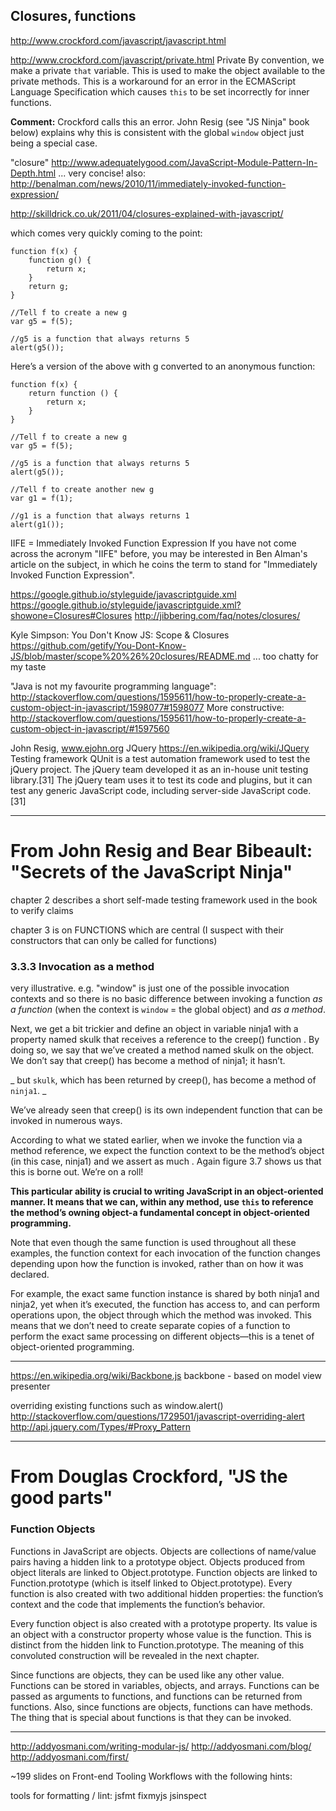 Closures, functions
-------------------

http://www.crockford.com/javascript/javascript.html

http://www.crockford.com/javascript/private.html
Private
By convention, we make a private `that` variable. This is
used to make the object available to the private methods.
This is a workaround for an error in the ECMAScript Language
Specification which causes `this` to be set incorrectly for
inner functions.

**Comment:**
Crockford calls this an error. John Resig (see "JS Ninja"
book below) explains why this is consistent with the global 
`window` object just being a special case.

"closure"
http://www.adequatelygood.com/JavaScript-Module-Pattern-In-Depth.html
... very concise!
also:
http://benalman.com/news/2010/11/immediately-invoked-function-expression/

http://skilldrick.co.uk/2011/04/closures-explained-with-javascript/

which comes very quickly coming to the point:

    function f(x) {
        function g() {
            return x;
        }
        return g;
    }

    //Tell f to create a new g
    var g5 = f(5);

    //g5 is a function that always returns 5
    alert(g5());

Here’s a version of the above with g converted to an
anonymous function:

    function f(x) {
        return function () {
            return x;
        }
    }

    //Tell f to create a new g
    var g5 = f(5);

    //g5 is a function that always returns 5
    alert(g5());

    //Tell f to create another new g
    var g1 = f(1);

    //g1 is a function that always returns 1
    alert(g1());


IIFE = Immediately Invoked Function Expression
If you have not come across the acronym "IIFE" before, you
may be interested in Ben Alman's article on the subject, in
which he coins the term to stand for "Immediately Invoked
Function Expression".

https://google.github.io/styleguide/javascriptguide.xml
https://google.github.io/styleguide/javascriptguide.xml?showone=Closures#Closures
http://jibbering.com/faq/notes/closures/

Kyle Simpson: You Don't Know JS: Scope & Closures
https://github.com/getify/You-Dont-Know-JS/blob/master/scope%20%26%20closures/README.md
... too chatty for my taste

"Java is not my favourite programming language":
http://stackoverflow.com/questions/1595611/how-to-properly-create-a-custom-object-in-javascript/1598077#1598077
More constructive:
http://stackoverflow.com/questions/1595611/how-to-properly-create-a-custom-object-in-javascript/#1597560

John Resig, www.ejohn.org
JQuery
https://en.wikipedia.org/wiki/JQuery
Testing framework
    QUnit is a test automation framework used to test the jQuery
    project. The jQuery team developed it as an in-house unit
    testing library.[31] The jQuery team uses it to test its
    code and plugins, but it can test any generic JavaScript
    code, including server-side JavaScript code.[31]

----------------------------------------------
# From John Resig and Bear Bibeault: "Secrets of the JavaScript Ninja"

chapter 2 describes a short self-made testing framework used
in the book to verify claims

chapter 3 is on FUNCTIONS which are central (I suspect with their
constructors that can only be called for functions)

### 3.3.3 Invocation as a method

very illustrative. e.g. "window" is just one of the possible
invocation contexts and so there is no basic difference
between invoking a function _as a function_ (when the
context is `window` = the global object) and _as a method_.
    
Next, we get a bit trickier and define an object in
    variable ninja1 with a property named skulk that
    receives a reference to the creep() function . By doing
    so, we say that we’ve created a method named skulk on
    the object. We don’t say that creep() has become a
    method of ninja1; it hasn’t. 
   
_ but `skulk`, which has been returned by creep(), has
    become a method of `ninja1`. _

We’ve already seen that
    creep() is its own independent function that can be
    invoked in numerous ways.

According to what we stated earlier, when we invoke the
    function via a method reference, we expect the function
    context to be the method’s object (in this case, ninja1)
    and we assert as much . Again figure 3.7 shows us that
    this is borne out. We’re on a roll!

**This particular ability is crucial to writing JavaScript
    in an object-oriented manner. It means that we can,
    within any method, use `this` to reference the method’s
    owning object-a fundamental concept in object-oriented
    programming.**

Note that even though the same function is used throughout all these examples, the function context for each invocation of the function changes depending upon how the function is invoked, rather than on how it was declared.

For example, the exact same function instance is shared by both ninja1 and ninja2, yet when it’s executed, the function has access to, and can perform operations upon, the object through which the method was invoked. This means that we don’t need to create separate copies of a function to perform the exact same processing on different objects—this is a tenet of object-oriented programming.










----------------------------------------------

https://en.wikipedia.org/wiki/Backbone.js
backbone - based on model view presenter

overriding existing functions such as window.alert()
http://stackoverflow.com/questions/1729501/javascript-overriding-alert
http://api.jquery.com/Types/#Proxy_Pattern

----------------------------------------------
# From Douglas Crockford, "JS the good parts"

### Function Objects

Functions in JavaScript are objects. Objects are collections
of name/value pairs having a hidden link to a prototype
object. Objects produced from object literals are linked to
Object.prototype. Function objects are linked to
Function.prototype (which is itself linked to
Object.prototype). Every function is also created with two
additional hidden properties: the function’s context and the
code that implements the function’s behavior.

Every function object is also created with a prototype
property. Its value is an object with a constructor property
whose value is the function. This is distinct from the
hidden link to Function.prototype. The meaning of this
convoluted construction will be revealed in the next
chapter.

Since functions are objects, they can be used like any other
value. Functions can be stored in variables, objects, and
arrays. Functions can be passed as arguments to functions,
and functions can be returned from functions. Also, since
functions are objects, functions can have methods.
The thing that is special about functions is that they can
be invoked.


----------------------------------------------



http://addyosmani.com/writing-modular-js/
http://addyosmani.com/blog/
http://addyosmani.com/first/

~199 slides on Front-end Tooling Workflows
with the following hints:

tools for formatting / lint:
   jsfmt
   fixmyjs
   jsinspect

